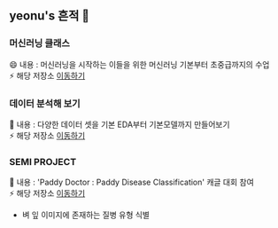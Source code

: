 ## yeonu's 흔적 👋


### 머신러닝 클래스
😄 내용 : 머신러닝을 시작하는 이들을 위한 머신러닝 기본부터 초중급까지의 수업 <br>
⚡ 해당 저장소 [이동하기](https://github.com/yeonu9/ML_LIB_CLASS)

### 데이터 분석해 보기
🌱 내용 : 다양한 데이터 셋을 기본 EDA부터 기본모델까지 만들어보기 <br>
⚡ 해당 저장소 [이동하기](https://github.com/yeonu9/MyDataAnalysis_2022)

### SEMI PROJECT
🌱 내용 : 'Paddy Doctor : Paddy Disease Classification' 캐글 대회 참여 <br>
⚡ 해당 저장소 [이동하기](https://melodic-fang-c70.notion.site/1-f870d0f920274e57832c6b02adeeeb91)
  * 벼 잎 이미지에 존재하는 질병 유형 식별


<!--
**yeonu9/yeonu9** is a ✨ _special_ ✨ repository because its `README.md` (this file) appears on your GitHub profile.

Here are some ideas to get you started:

- 🔭 I’m currently working on ...
- 🌱 I’m currently learning ...
- 👯 I’m looking to collaborate on ...
- 🤔 I’m looking for help with ...
- 💬 Ask me about ...
- 📫 How to reach me: ...
- 😄 Pronouns: ...
- ⚡ Fun fact: ...
-->
